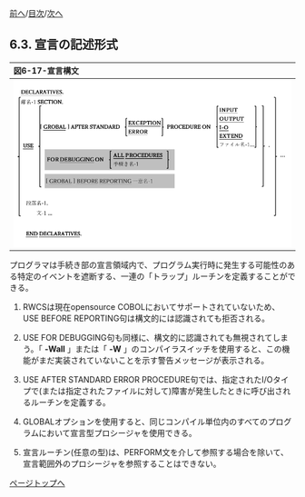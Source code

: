 <!--navi start1-->
[前へ](6-2.md)/[目次](https://opensourcecobol.github.io/markdown/TOC.html)/[次へ](6-4-1.md)
<!--navi end1-->
## 6.3. 宣言の記述形式

|図6-17-宣言構文|
|:--|
|![alt text](Image/6-17.png)|

プログラマは手続き部の宣言領域内で、プログラム実行時に発生する可能性のある特定のイベントを遮断する、一連の「トラップ」ルーチンを定義することができる。

1. RWCSは現在opensource COBOLにおいてサポートされていないため、USE BEFORE REPORTING句は構文的には認識されても拒否される。

2. USE FOR DEBUGGING句も同様に、構文的に認識されても無視されてしまう。「 **-Wall** 」または「 **-W** 」のコンパイラスイッチを使用すると、この機能がまだ実装されていないことを示す警告メッセージが表示される。

3. USE AFTER STANDARD ERROR PROCEDURE句では、指定されたI/Oタイプで(または指定されたファイルに対して)障害が発生したときに呼び出されるルーチンを定義する。

4. GLOBALオプションを使用すると、同じコンパイル単位内のすべてのプログラムにおいて宣言型プロシージャを使用できる。

5. 宣言ルーチン(任意の型)は、PERFORM文を介して参照する場合を除いて、宣言範囲外のプロシージャを参照することはできない。

<!--navi start2-->

[ページトップへ](6-3.md)
<!--navi end2-->
